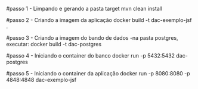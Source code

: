 #passo 1 - Limpando e gerando a pasta target
mvn clean install

#passo 2 - Criando a imagem da aplicação
docker build -t dac-exemplo-jsf .

#passo 3 - Criando a imagem do bando de dados
-na pasta postgres, executar:
docker build -t dac-postgres

#passo 4 - Iniciando o container do banco
docker run -p 5432:5432 dac-postgres

#passo 5 - Iniciando o container da aplicação
docker run -p 8080:8080 -p 4848:4848 dac-exemplo-jsf
